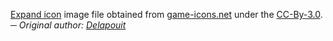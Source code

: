 [Expand icon](expand.png) image file obtained from [game-icons.net](https://game-icons.net/delapouite/expand.html)
under the [CC-By-3.0](https://creativecommons.org/licenses/by/3.0/). ─ *Original author:
[Delapouit](https://delapouite.com/)*
